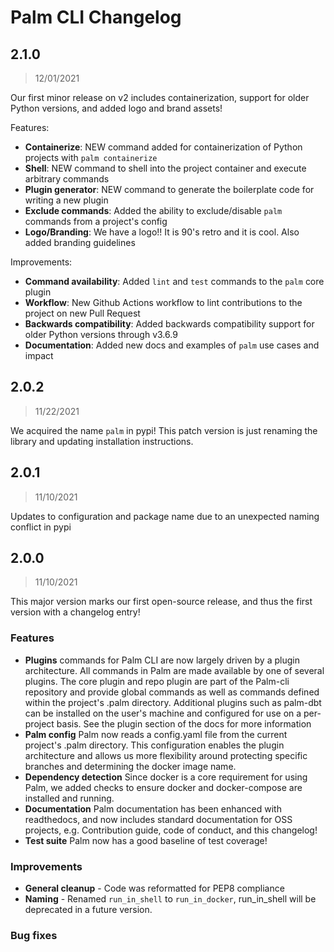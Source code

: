 # Palm CLI Changelog

## 2.1.0

> 12/01/2021

Our first minor release on v2 includes containerization, support for older Python versions, 
and added logo and brand assets!

Features:
- **Containerize**: NEW command added for containerization of Python projects with `palm containerize`
- **Shell**: NEW command to shell into the project container and execute arbitrary commands
- **Plugin generator**: NEW command to generate the boilerplate code for writing a new plugin
- **Exclude commands**: Added the ability to exclude/disable `palm` commands from a project's config
- **Logo/Branding**: We have a logo!! It is 90's retro and it is cool. Also added branding guidelines

Improvements:
- **Command availability**: Added `lint` and `test` commands to the `palm` core plugin
- **Workflow**: New Github Actions workflow to lint contributions to the project on new Pull Request
- **Backwards compatibility**: Added backwards compatibility support for older Python versions through v3.6.9
- **Documentation**: Added new docs and examples of `palm` use cases and impact

## 2.0.2

> 11/22/2021

We acquired the name `palm` in pypi! This patch version is just renaming the library
and updating installation instructions.

## 2.0.1

> 11/10/2021

Updates to configuration and package name due to an unexpected naming conflict in
pypi

## 2.0.0

> 11/10/2021

This major version marks our first open-source release, and thus the first version
with a changelog entry!

### Features

- **Plugins** commands for Palm CLI are now largely driven by a plugin architecture.
All commands in Palm are made available by one of several plugins. The core
plugin and repo plugin are part of the Palm-cli repository and provide global commands
as well as commands defined within the project's .palm directory. Additional plugins
such as palm-dbt can be installed on the user's machine and configured for use 
on a per-project basis. See the plugin section of the docs for more information
- **Palm config** Palm now reads a config.yaml file from the current project's .palm
directory. This configuration enables the plugin architecture and allows us more
flexibility around protecting specific branches and determining the docker image
name.
- **Dependency detection** Since docker is a core requirement for using Palm, we
added checks to ensure docker and docker-compose are installed and running.
- **Documentation** Palm documentation has been enhanced with readthedocs, and now
includes standard documentation for OSS projects, e.g. Contribution guide, code of conduct,
and this changelog!
- **Test suite** Palm now has a good baseline of test coverage!

### Improvements

- **General cleanup** - Code was reformatted for PEP8 compliance
- **Naming** - Renamed `run_in_shell` to `run_in_docker`, run_in_shell will be
deprecated in a future version.

### Bug fixes
